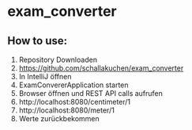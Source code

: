 # exam_converter

## How to use:
1. Repository Downloaden
2. https://github.com/schallakuchen/exam_converter
3. In IntelliJ öffnen
4. ExamConvererApplication starten
5. Browser öffnen und REST API calls aufrufen
6. http://localhost:8080/centimeter/1
7. http://localhost:8080/meter/1
8. Werte zurückbekommen
